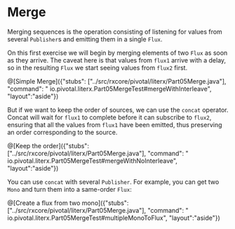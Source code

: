 # Merge

Merging sequences is the operation consisting of listening for values from several
`Publisher`s and emitting them in a single `Flux`.

On this first exercise we will begin by merging elements of two `Flux` as soon as they arrive.
The caveat here is that values from `flux1` arrive with a delay, so in the resulting `Flux`
we start seeing values from `flux2` first.

@[Simple Merge]({"stubs": ["../src/rxcore/pivotal/literx/Part05Merge.java"], "command": "
io.pivotal.literx.Part05MergeTest#mergeWithInterleave", "layout":"aside"})

But if we want to keep the order of sources, we can use the `concat` operator. Concat will
wait for `flux1` to complete before it can subscribe to `flux2`, ensuring that all the values
from `flux1` have been emitted, thus preserving an order corresponding to the source.

@[Keep the order]({"stubs": ["../src/rxcore/pivotal/literx/Part05Merge.java"], "command": "
io.pivotal.literx.Part05MergeTest#mergeWithNoInterleave", "layout":"aside"})

You can use `concat` with several `Publisher`. For example, you can get two `Mono` and turn
them into a same-order `Flux`:

@[Create a flux from two mono]({"stubs": ["../src/rxcore/pivotal/literx/Part05Merge.java"], "command": "
io.pivotal.literx.Part05MergeTest#multipleMonoToFlux", "layout":"aside"})

